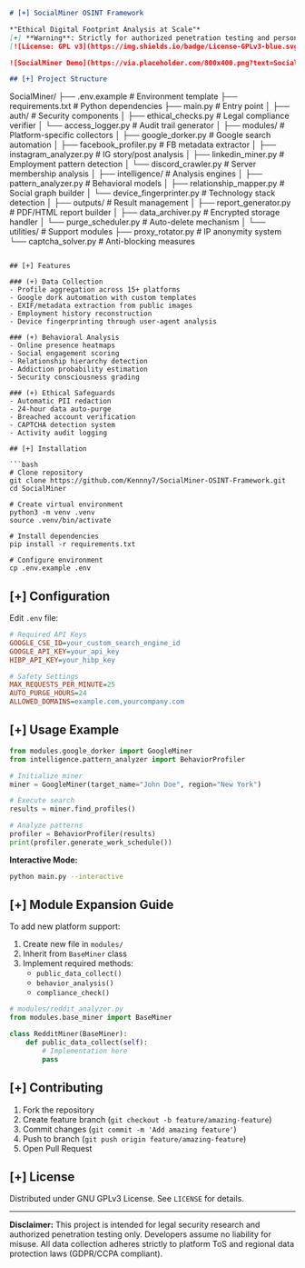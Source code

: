 ```markdown
# [+] SocialMiner OSINT Framework

*"Ethical Digital Footprint Analysis at Scale"*  
[+] **Warning**: Strictly for authorized penetration testing and personal security audits.  
[![License: GPL v3](https://img.shields.io/badge/License-GPLv3-blue.svg)](https://www.gnu.org/licenses/gpl-3.0)

![SocialMiner Demo](https://via.placeholder.com/800x400.png?text=SocialMiner+Interface+Preview)

## [+] Project Structure

```
SocialMiner/
├── .env.example                   # Environment template
├── requirements.txt               # Python dependencies
├── main.py                        # Entry point
│
├── auth/                          # Security components
│   ├── ethical_checks.py          # Legal compliance verifier
│   └── access_logger.py           # Audit trail generator
│
├── modules/                       # Platform-specific collectors
│   ├── google_dorker.py           # Google search automation
│   ├── facebook_profiler.py       # FB metadata extractor
│   ├── instagram_analyzer.py      # IG story/post analysis 
│   ├── linkedin_miner.py          # Employment pattern detection
│   └── discord_crawler.py         # Server membership analysis
│
├── intelligence/                  # Analysis engines
│   ├── pattern_analyzer.py        # Behavioral models
│   ├── relationship_mapper.py     # Social graph builder
│   └── device_fingerprinter.py    # Technology stack detection
│
├── outputs/                       # Result management
│   ├── report_generator.py        # PDF/HTML report builder
│   ├── data_archiver.py           # Encrypted storage handler
│   └── purge_scheduler.py         # Auto-delete mechanism
│
└── utilities/                     # Support modules
    ├── proxy_rotator.py           # IP anonymity system
    └── captcha_solver.py          # Anti-blocking measures
```

## [+] Features

### (+) Data Collection
- Profile aggregation across 15+ platforms
- Google dork automation with custom templates
- EXIF/metadata extraction from public images
- Employment history reconstruction
- Device fingerprinting through user-agent analysis

### (+) Behavioral Analysis
- Online presence heatmaps
- Social engagement scoring
- Relationship hierarchy detection
- Addiction probability estimation
- Security consciousness grading

### (+) Ethical Safeguards
- Automatic PII redaction
- 24-hour data auto-purge
- Breached account verification
- CAPTCHA detection system
- Activity audit logging

## [+] Installation

```bash
# Clone repository
git clone https://github.com/Kennny7/SocialMiner-OSINT-Framework.git
cd SocialMiner

# Create virtual environment
python3 -m venv .venv
source .venv/bin/activate

# Install dependencies
pip install -r requirements.txt

# Configure environment
cp .env.example .env
```

## [+] Configuration

Edit `.env` file:
```ini
# Required API Keys
GOOGLE_CSE_ID=your_custom_search_engine_id
GOOGLE_API_KEY=your_api_key
HIBP_API_KEY=your_hibp_key

# Safety Settings
MAX_REQUESTS_PER_MINUTE=25
AUTO_PURGE_HOURS=24
ALLOWED_DOMAINS=example.com,yourcompany.com
```

## [+] Usage Example

```python
from modules.google_dorker import GoogleMiner
from intelligence.pattern_analyzer import BehaviorProfiler

# Initialize miner
miner = GoogleMiner(target_name="John Doe", region="New York")

# Execute search
results = miner.find_profiles()

# Analyze patterns
profiler = BehaviorProfiler(results)
print(profiler.generate_work_schedule())
```

**Interactive Mode:**
```bash
python main.py --interactive
```

## [+] Module Expansion Guide

To add new platform support:
1. Create new file in `modules/`
2. Inherit from `BaseMiner` class
3. Implement required methods:
   - `public_data_collect()`
   - `behavior_analysis()`
   - `compliance_check()`

```python
# modules/reddit_analyzer.py
from modules.base_miner import BaseMiner

class RedditMiner(BaseMiner):
    def public_data_collect(self):
        # Implementation here
        pass
```

## [+] Contributing

1. Fork the repository
2. Create feature branch (`git checkout -b feature/amazing-feature`)
3. Commit changes (`git commit -m 'Add amazing feature'`)
4. Push to branch (`git push origin feature/amazing-feature`)
5. Open Pull Request

## [+] License

Distributed under GNU GPLv3 License. See `LICENSE` for details.

---

**Disclaimer:** This project is intended for legal security research and authorized penetration testing only. Developers assume no liability for misuse. All data collection adheres strictly to platform ToS and regional data protection laws (GDPR/CCPA compliant).
```

